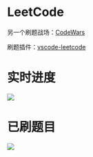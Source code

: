 # LeetCode

另一个刷题战场：[CodeWars](https://github.com/ringcrl/CodeWars)

刷题插件：[vscode-leetcode](https://github.com/jdneo/vscode-leetcode)

# 实时进度

![](https://static.chenng.cn/api/dynamic_image/leetcode)

# 已刷题目

![](https://static.chenng.cn/api/dynamic_image/leetcode_problems)